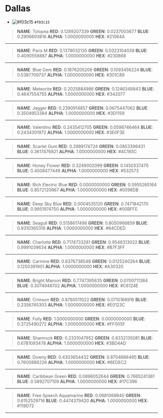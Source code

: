 Dallas
==========
- ![#f03c15](https://placehold.it/15/f03c15/000000?text=+) `#f03c15`

>**NAME**: Tolopea
>**RED**: 0.1289207339
>**GREEN**: 0.0237003677
>**BLUE**: 0.2906693816
>**ALPHA**: 1.0000000000
>**HEX**: #21064A

----------
>**NAME**: Paris M
>**RED**: 0.1379032135
>**GREEN**: 0.0323104039
>**BLUE**: 0.4090558887
>**ALPHA**: 1.0000000000
>**HEX**: #230868

----------
>**NAME**: Blue Gem
>**RED**: 0.1876205206
>**GREEN**: 0.1093456224
>**BLUE**: 0.5387709737
>**ALPHA**: 1.0000000000
>**HEX**: #301C89

----------
>**NAME**: Meteorite
>**RED**: 0.2025884986
>**GREEN**: 0.1246348843
>**BLUE**: 0.4647554755
>**ALPHA**: 1.0000000000
>**HEX**: #342077

----------
>**NAME**: Jagger
>**RED**: 0.2390914857
>**GREEN**: 0.0675447062
>**BLUE**: 0.3504953384
>**ALPHA**: 1.0000000000
>**HEX**: #3D1159

----------
>**NAME**: Valentino
>**RED**: 0.2435412705
>**GREEN**: 0.0598746464
>**BLUE**: 0.2434301972
>**ALPHA**: 1.0000000000
>**HEX**: #3E0F3E

----------
>**NAME**: Scarlet Gum
>**RED**: 0.2989174724
>**GREEN**: 0.0853396431
>**BLUE**: 0.3617476821
>**ALPHA**: 1.0000000000
>**HEX**: #4C165C

----------
>**NAME**: Honey Flower
>**RED**: 0.3249002099
>**GREEN**: 0.1450337470
>**BLUE**: 0.4508477449
>**ALPHA**: 1.0000000000
>**HEX**: #532573

----------
>**NAME**: Rich Electric Blue
>**RED**: 0.0000000000
>**GREEN**: 0.5955265164
>**BLUE**: 0.8572120667
>**ALPHA**: 1.0000000000
>**HEX**: #0098DB

----------
>**NAME**: Deep Sky Blue
>**RED**: 0.0004535120
>**GREEN**: 0.7471842170
>**BLUE**: 0.9951974750
>**ALPHA**: 1.0000000000
>**HEX**: #00BFFE

----------
>**NAME**: Seagull
>**RED**: 0.5158617496
>**GREEN**: 0.8050966859
>**BLUE**: 0.9310365319
>**ALPHA**: 1.0000000000
>**HEX**: #84CDED

----------
>**NAME**: Charlotte
>**RED**: 0.7174733281
>**GREEN**: 0.9548313022
>**BLUE**: 0.9991039634
>**ALPHA**: 1.0000000000
>**HEX**: #B7F3FF

----------
>**NAME**: Carmine
>**RED**: 0.6376738548
>**GREEN**: 0.0125240264
>**BLUE**: 0.1250391901
>**ALPHA**: 1.0000000000
>**HEX**: #A30320

----------
>**NAME**: Bright Maroon
>**RED**: 0.7747395635
>**GREEN**: 0.0700711384
>**BLUE**: 0.3074946702
>**ALPHA**: 1.0000000000
>**HEX**: #C6124E

----------
>**NAME**: Crimson
>**RED**: 0.8780511022
>**GREEN**: 0.0710166916
>**BLUE**: 0.2356745303
>**ALPHA**: 1.0000000000
>**HEX**: #E0123C

----------
>**NAME**: Folly
>**RED**: 1.0000000000
>**GREEN**: 0.0000000000
>**BLUE**: 0.3725490272
>**ALPHA**: 1.0000000000
>**HEX**: #FF005F

----------
>**NAME**: Shamrock
>**RED**: 0.2331047952
>**GREEN**: 0.8332135081
>**BLUE**: 0.6781093478
>**ALPHA**: 1.0000000000
>**HEX**: #3BD4AD

----------
>**NAME**: Downy
>**RED**: 0.4303654432
>**GREEN**: 0.8704666495
>**BLUE**: 0.7600886226
>**ALPHA**: 1.0000000000
>**HEX**: #6EDEC2

----------
>**NAME**: Caribbean Green
>**RED**: 0.0896052644
>**GREEN**: 0.7665241361
>**BLUE**: 0.5892707109
>**ALPHA**: 1.0000000000
>**HEX**: #17C396

----------
>**NAME**: Free Speech Aquamarine
>**RED**: 0.0681069940
>**GREEN**: 0.6152529716
>**BLUE**: 0.4474379420
>**ALPHA**: 1.0000000000
>**HEX**: #119D72

----------
